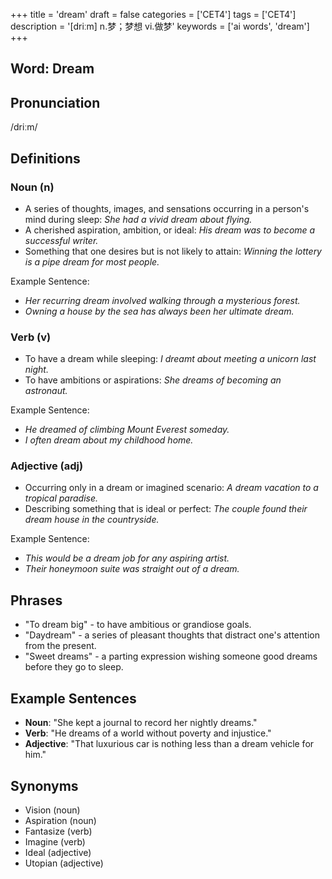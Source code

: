 +++
title = 'dream'
draft = false
categories = ['CET4']
tags = ['CET4']
description = '[driːm] n.梦；梦想 vi.做梦'
keywords = ['ai words', 'dream']
+++

## Word: Dream

## Pronunciation
/driːm/

## Definitions
### Noun (n)
- A series of thoughts, images, and sensations occurring in a person's mind during sleep: _She had a vivid dream about flying._
- A cherished aspiration, ambition, or ideal: _His dream was to become a successful writer._
- Something that one desires but is not likely to attain: _Winning the lottery is a pipe dream for most people._

Example Sentence: 
- _Her recurring dream involved walking through a mysterious forest._
- _Owning a house by the sea has always been her ultimate dream._

### Verb (v)
- To have a dream while sleeping: _I dreamt about meeting a unicorn last night._
- To have ambitions or aspirations: _She dreams of becoming an astronaut._

Example Sentence:
- _He dreamed of climbing Mount Everest someday._
- _I often dream about my childhood home._

### Adjective (adj)
- Occurring only in a dream or imagined scenario: _A dream vacation to a tropical paradise._
- Describing something that is ideal or perfect: _The couple found their dream house in the countryside._

Example Sentence:
- _This would be a dream job for any aspiring artist._
- _Their honeymoon suite was straight out of a dream._

## Phrases
- "To dream big" - to have ambitious or grandiose goals.
- "Daydream" - a series of pleasant thoughts that distract one's attention from the present.
- "Sweet dreams" - a parting expression wishing someone good dreams before they go to sleep.

## Example Sentences
- **Noun**: "She kept a journal to record her nightly dreams."
- **Verb**: "He dreams of a world without poverty and injustice."
- **Adjective**: "That luxurious car is nothing less than a dream vehicle for him."

## Synonyms
- Vision (noun)
- Aspiration (noun)
- Fantasize (verb)
- Imagine (verb)
- Ideal (adjective)
- Utopian (adjective)

